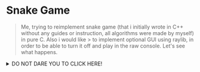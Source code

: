 # Snake Game

> Me, trying to reimplement snake game (that i initially wrote in C++ without any guides or instruction, all algorithms were made by myself) in pure C. Also i would like > to implement optional GUI using raylib, in order to be able to turn it off and play in the raw console. Let's see what happens.

<details><summary>DO NOT DARE YOU TO CLICK HERE!</summary>
<p>

#### What are you doing?

```c++
   std::cout << "I should be writing code instead of messing around with github readme formatting... What a shame..." << std::endl;
```

</p>
</details>
